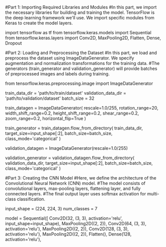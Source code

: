 #Part 1: Importing Required Libraries and Modules
#In this part, we import the necessary libraries for building and training the model. TensorFlow is the deep learning framework we'll use. We import specific modules from Keras to create the model layers.


import tensorflow as tf
from tensorflow.keras.models import Sequential
from tensorflow.keras.layers import Conv2D, MaxPooling2D, Flatten, Dense, Dropout


#Part 2: Loading and Preprocessing the Dataset
#In this part, we load and preprocess the dataset using ImageDataGenerator. We specify augmentation and normalization transformations for the training data. 
#The generators (train_generator and validation_generator) will provide batches of preprocessed images and labels during training.


from tensorflow.keras.preprocessing.image import ImageDataGenerator

train_data_dir = 'path/to/train/dataset'
validation_data_dir = 'path/to/validation/dataset'
batch_size = 32

train_datagen = ImageDataGenerator(
    rescale=1.0/255,
    rotation_range=20,
    width_shift_range=0.2,
    height_shift_range=0.2,
    shear_range=0.2,
    zoom_range=0.2,
    horizontal_flip=True
)

train_generator = train_datagen.flow_from_directory(
    train_data_dir,
    target_size=input_shape[:2],
    batch_size=batch_size,
    class_mode='categorical'
)

validation_datagen = ImageDataGenerator(rescale=1.0/255)

validation_generator = validation_datagen.flow_from_directory(
    validation_data_dir,
    target_size=input_shape[:2],
    batch_size=batch_size,
    class_mode='categorical'
)

#Part 3: Creating the CNN Model
#Here, we define the architecture of the Convolutional Neural Network (CNN) model. 
#The model consists of convolutional layers, max-pooling layers, flattening layer, and fully connected layers. 
#The final output layer uses softmax activation for multi-class classification.

input_shape = (224, 224, 3)
num_classes = 7

model = Sequential([
    Conv2D(32, (3, 3), activation='relu', input_shape=input_shape),
    MaxPooling2D((2, 2)),
    Conv2D(64, (3, 3), activation='relu'),
    MaxPooling2D((2, 2)),
    Conv2D(128, (3, 3), activation='relu'),
    MaxPooling2D((2, 2)),
    Flatten(),
    Dense(128, activation='relu'),
